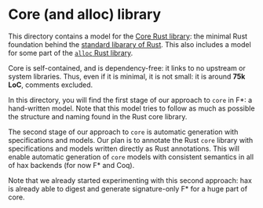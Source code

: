 # Core (and alloc) library

This directory contains a model for the [Core Rust
library](https://doc.rust-lang.org/core/): the minimal Rust foundation
behind the [standard libarary of
Rust](https://doc.rust-lang.org/std/index.html). This also includes a
model for some part of the [`alloc` Rust
library](https://doc.rust-lang.org/stable/alloc/).

Core is self-contained, and is dependency-free: it links to no
upstream or system libraries. Thus, even if it is minimal, it is not
small: it is around **75k LoC**, comments excluded.

In this directory, you will find the first stage of our approach to
`core` in F\*: a hand-written model. Note that this model tries to
follow as much as possible the structure and naming found in the Rust
core library.

The second stage of our approach to `core` is automatic generation
with specifications and models.
Our plan is to annotate the Rust `core` library with specifications
and models written directly as Rust annotations.
This will enable automatic generation of `core` models with consistent
semantics in all of hax backends (for now F\* and Coq).

Note that we already started experimenting with this second approach:
hax is already able to digest and generate signature-only F\* for a
huge part of core.

